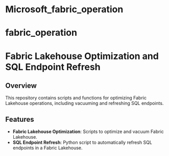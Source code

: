 # Microsoft_fabric_operation
# fabric_operation
# Fabric Lakehouse Optimization and SQL Endpoint Refresh

## Overview
This repository contains scripts and functions for optimizing Fabric Lakehouse operations, including vacuuming and refreshing SQL endpoints.

## Features
- **Fabric Lakehouse Optimization**: Scripts to optimize and vacuum Fabric Lakehouse.
- **SQL Endpoint Refresh**: Python script to automatically refresh SQL endpoints in a Fabric Lakehouse.
